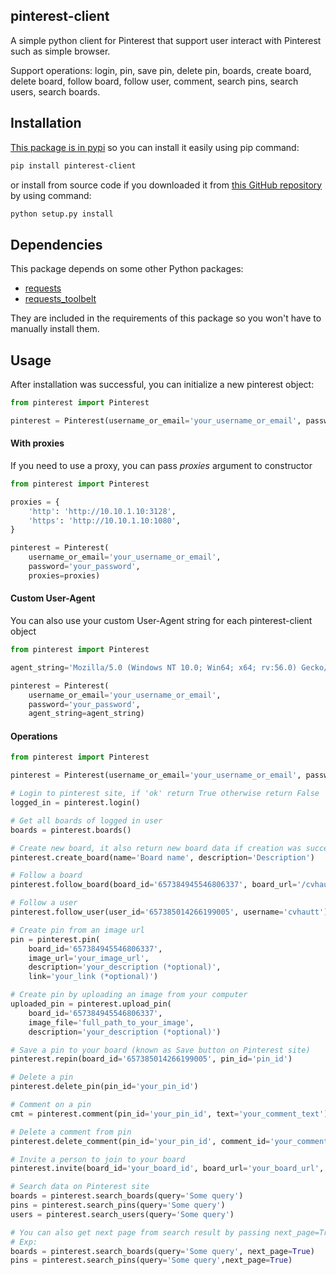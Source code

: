 ## pinterest-client
A simple python client for Pinterest that support user interact with Pinterest such as simple browser.

Support operations: login, pin, save pin, delete pin, boards, create board, delete board, follow board, follow user, comment, search pins, search users, search boards.

## Installation
[This package is in pypi](https://pypi.python.org/pypi/pinterest-client) so you can install it easily using pip command:
```sh
pip install pinterest-client
```
or install from source code if you downloaded it from [this GitHub repository](https://github.com/cvhau/pinterest-client) by using command:
```sh 
python setup.py install
```

## Dependencies
This package depends on some other Python packages:

- [requests](http://docs.python-requests.org)
- [requests_toolbelt](https://pypi.python.org/pypi/requests-toolbelt)

They are included in the requirements of this package so you won't have to manually install them.

## Usage
After installation was successful, you can initialize a new pinterest object: 
```python
from pinterest import Pinterest

pinterest = Pinterest(username_or_email='your_username_or_email', password='your_password')
```

#### With proxies
If you need to use a proxy, you can pass <i>proxies</i> argument to constructor
```python
from pinterest import Pinterest

proxies = {
    'http': 'http://10.10.1.10:3128',
    'https': 'http://10.10.1.10:1080',
}

pinterest = Pinterest(
    username_or_email='your_username_or_email', 
    password='your_password', 
    proxies=proxies)
```

#### Custom User-Agent
You can also use your custom User-Agent string for each pinterest-client object 
```python
from pinterest import Pinterest

agent_string='Mozilla/5.0 (Windows NT 10.0; Win64; x64; rv:56.0) Gecko/20100101 Firefox/56.0'

pinterest = Pinterest(
    username_or_email='your_username_or_email', 
    password='your_password', 
    agent_string=agent_string)
```

#### Operations
```python
from pinterest import Pinterest

pinterest = Pinterest(username_or_email='your_username_or_email', password='your_password')

# Login to pinterest site, if 'ok' return True otherwise return False
logged_in = pinterest.login()

# Get all boards of logged in user
boards = pinterest.boards()

# Create new board, it also return new board data if creation was successful
pinterest.create_board(name='Board name', description='Description')

# Follow a board
pinterest.follow_board(board_id='657384945546806337', board_url='/cvhautt/animal/')

# Follow a user
pinterest.follow_user(user_id='657385014266199005', username='cvhautt')

# Create pin from an image url
pin = pinterest.pin(
    board_id='657384945546806337', 
    image_url='your_image_url', 
    description='your_description (*optional)', 
    link='your_link (*optional)')

# Create pin by uploading an image from your computer
uploaded_pin = pinterest.upload_pin(
    board_id='657384945546806337', 
    image_file='full_path_to_your_image', 
    description='your_description (*optional)')

# Save a pin to your board (known as Save button on Pinterest site)
pinterest.repin(board_id='657385014266199005', pin_id='pin_id')

# Delete a pin
pinterest.delete_pin(pin_id='your_pin_id')

# Comment on a pin
cmt = pinterest.comment(pin_id='your_pin_id', text='your_comment_text')

# Delete a comment from pin
pinterest.delete_comment(pin_id='your_pin_id', comment_id='your_comment_id')

# Invite a person to join to your board
pinterest.invite(board_id='your_board_id', board_url='your_board_url', user_id='user_id')

# Search data on Pinterest site
boards = pinterest.search_boards(query='Some query')
pins = pinterest.search_pins(query='Some query')
users = pinterest.search_users(query='Some query')

# You can also get next page from search result by passing next_page=True to search operations above.
# Exp:
boards = pinterest.search_boards(query='Some query', next_page=True)
pins = pinterest.search_pins(query='Some query',next_page=True)
```
